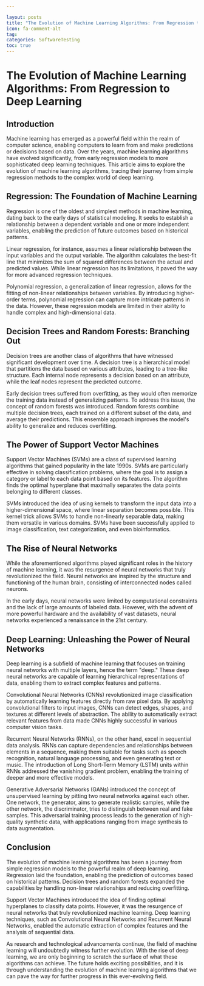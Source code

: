 ```yaml
---

layout: posts
title: "The Evolution of Machine Learning Algorithms: From Regression to Deep Learning"
icon: fa-comment-alt
tag:      
categories: SoftwareTesting
toc: true
---
```




# The Evolution of Machine Learning Algorithms: From Regression to Deep Learning

## Introduction

Machine learning has emerged as a powerful field within the realm of computer science, enabling computers to learn from and make predictions or decisions based on data. Over the years, machine learning algorithms have evolved significantly, from early regression models to more sophisticated deep learning techniques. This article aims to explore the evolution of machine learning algorithms, tracing their journey from simple regression methods to the complex world of deep learning.

## Regression: The Foundation of Machine Learning

Regression is one of the oldest and simplest methods in machine learning, dating back to the early days of statistical modeling. It seeks to establish a relationship between a dependent variable and one or more independent variables, enabling the prediction of future outcomes based on historical patterns.

Linear regression, for instance, assumes a linear relationship between the input variables and the output variable. The algorithm calculates the best-fit line that minimizes the sum of squared differences between the actual and predicted values. While linear regression has its limitations, it paved the way for more advanced regression techniques.

Polynomial regression, a generalization of linear regression, allows for the fitting of non-linear relationships between variables. By introducing higher-order terms, polynomial regression can capture more intricate patterns in the data. However, these regression models are limited in their ability to handle complex and high-dimensional data.

## Decision Trees and Random Forests: Branching Out

Decision trees are another class of algorithms that have witnessed significant development over time. A decision tree is a hierarchical model that partitions the data based on various attributes, leading to a tree-like structure. Each internal node represents a decision based on an attribute, while the leaf nodes represent the predicted outcome.

Early decision trees suffered from overfitting, as they would often memorize the training data instead of generalizing patterns. To address this issue, the concept of random forests was introduced. Random forests combine multiple decision trees, each trained on a different subset of the data, and average their predictions. This ensemble approach improves the model's ability to generalize and reduces overfitting.

## The Power of Support Vector Machines

Support Vector Machines (SVMs) are a class of supervised learning algorithms that gained popularity in the late 1990s. SVMs are particularly effective in solving classification problems, where the goal is to assign a category or label to each data point based on its features. The algorithm finds the optimal hyperplane that maximally separates the data points belonging to different classes.

SVMs introduced the idea of using kernels to transform the input data into a higher-dimensional space, where linear separation becomes possible. This kernel trick allows SVMs to handle non-linearly separable data, making them versatile in various domains. SVMs have been successfully applied to image classification, text categorization, and even bioinformatics.

## The Rise of Neural Networks

While the aforementioned algorithms played significant roles in the history of machine learning, it was the resurgence of neural networks that truly revolutionized the field. Neural networks are inspired by the structure and functioning of the human brain, consisting of interconnected nodes called neurons.

In the early days, neural networks were limited by computational constraints and the lack of large amounts of labeled data. However, with the advent of more powerful hardware and the availability of vast datasets, neural networks experienced a renaissance in the 21st century.

## Deep Learning: Unleashing the Power of Neural Networks

Deep learning is a subfield of machine learning that focuses on training neural networks with multiple layers, hence the term "deep." These deep neural networks are capable of learning hierarchical representations of data, enabling them to extract complex features and patterns.

Convolutional Neural Networks (CNNs) revolutionized image classification by automatically learning features directly from raw pixel data. By applying convolutional filters to input images, CNNs can detect edges, shapes, and textures at different levels of abstraction. The ability to automatically extract relevant features from data made CNNs highly successful in various computer vision tasks.

Recurrent Neural Networks (RNNs), on the other hand, excel in sequential data analysis. RNNs can capture dependencies and relationships between elements in a sequence, making them suitable for tasks such as speech recognition, natural language processing, and even generating text or music. The introduction of Long Short-Term Memory (LSTM) units within RNNs addressed the vanishing gradient problem, enabling the training of deeper and more effective models.

Generative Adversarial Networks (GANs) introduced the concept of unsupervised learning by pitting two neural networks against each other. One network, the generator, aims to generate realistic samples, while the other network, the discriminator, tries to distinguish between real and fake samples. This adversarial training process leads to the generation of high-quality synthetic data, with applications ranging from image synthesis to data augmentation.

## Conclusion

The evolution of machine learning algorithms has been a journey from simple regression models to the powerful realm of deep learning. Regression laid the foundation, enabling the prediction of outcomes based on historical patterns. Decision trees and random forests expanded the capabilities by handling non-linear relationships and reducing overfitting.

Support Vector Machines introduced the idea of finding optimal hyperplanes to classify data points. However, it was the resurgence of neural networks that truly revolutionized machine learning. Deep learning techniques, such as Convolutional Neural Networks and Recurrent Neural Networks, enabled the automatic extraction of complex features and the analysis of sequential data.

As research and technological advancements continue, the field of machine learning will undoubtedly witness further evolution. With the rise of deep learning, we are only beginning to scratch the surface of what these algorithms can achieve. The future holds exciting possibilities, and it is through understanding the evolution of machine learning algorithms that we can pave the way for further progress in this ever-evolving field.
